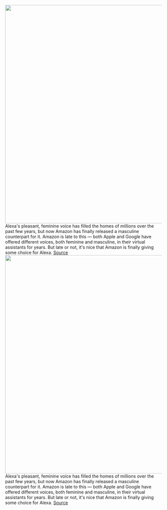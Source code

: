 <img src='https://cdn.vox-cdn.com/thumbor/EtrrZ9_FDx7ItAxDL9DEvr4d2PQ=/0x0:2050x1367/1200x800/filters:focal(861x520:1189x848)/cdn.vox-cdn.com/uploads/chorus_image/image/69618607/dseifert_201025_4263_0001.0.0.jpg' width='700px' /><br/>
Alexa's pleasant, feminine voice has filled the homes of millions over the past few years, but now Amazon has finally released a masculine counterpart for it. Amazon is late to this — both Apple and Google have offered different voices, both feminine and masculine, in their virtual assistants for years. But late or not, it's nice that Amazon is finally giving some choice for Alexa.
<a href='https://www.theverge.com/22588961/alexa-voice-echo-male-female-celebrity-how-to-change'> Source <a/><img src='https://cdn.vox-cdn.com/thumbor/EtrrZ9_FDx7ItAxDL9DEvr4d2PQ=/0x0:2050x1367/1200x800/filters:focal(861x520:1189x848)/cdn.vox-cdn.com/uploads/chorus_image/image/69618607/dseifert_201025_4263_0001.0.0.jpg' width='700px' /><br/>
Alexa's pleasant, feminine voice has filled the homes of millions over the past few years, but now Amazon has finally released a masculine counterpart for it. Amazon is late to this — both Apple and Google have offered different voices, both feminine and masculine, in their virtual assistants for years. But late or not, it's nice that Amazon is finally giving some choice for Alexa.
<a href='https://www.theverge.com/22588961/alexa-voice-echo-male-female-celebrity-how-to-change'> Source <a/>